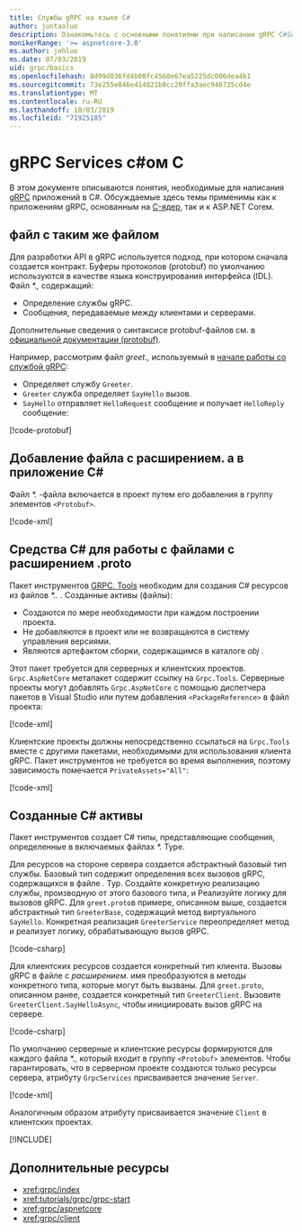```yaml
---
title: Службы gRPC на языке C#
author: juntaoluo
description: Ознакомьтесь с основными понятиями при написании gRPC C#Services с помощью.
monikerRange: '>= aspnetcore-3.0'
ms.author: johluo
ms.date: 07/03/2019
uid: grpc/basics
ms.openlocfilehash: 8d99d036fd4b00fc4568e67ea5225dc006dea4b1
ms.sourcegitcommit: 73e255e846e414821b8cc20ffa3aec946735cd4e
ms.translationtype: MT
ms.contentlocale: ru-RU
ms.lasthandoff: 10/03/2019
ms.locfileid: "71925185"
---
```

# <a name="grpc-services-with-c"></a>gRPC Services с\#ом C

В этом документе описываются понятия, необходимые для написания [gRPC](https://grpc.io/docs/guides/) приложений в C#. Обсуждаемые здесь темы применимы как к приложениям gRPC, основанным на [C-ядер](https://grpc.io/blog/grpc-stacks), так и к ASP.NET Coreм.

## <a name="proto-file"></a>файл с таким же файлом

Для разработки API в gRPC используется подход, при котором сначала создается контракт. Буферы протоколов (protobuf) по умолчанию используются в качестве языка конструирования интерфейса (IDL). Файл *\*.,* содержащий:

* Определение службы gRPC.
* Сообщения, передаваемые между клиентами и серверами.

Дополнительные сведения о синтаксисе protobuf-файлов см. в [официальной документации (protobuf)](https://developers.google.com/protocol-buffers/docs/proto3).

Например, рассмотрим файл *greet.,* используемый в [начале работы со службой gRPC](xref:tutorials/grpc/grpc-start):

* Определяет службу `Greeter`.
* `Greeter` служба определяет `SayHello` вызов.
* `SayHello` отправляет `HelloRequest` сообщение и получает `HelloReply` сообщение:

[!code-protobuf[](~/tutorials/grpc/grpc-start/sample/GrpcGreeter/Protos/greet.proto)]

## <a name="add-a-proto-file-to-a-c-app"></a>Добавление файла с расширением. a в приложение C\#

Файл *\*.* -файла включается в проект путем его добавления в группу элементов `<Protobuf>`.

[!code-xml[](~/tutorials/grpc/grpc-start/sample/GrpcGreeter/GrpcGreeter.csproj?highlight=2&range=7-9)]

## <a name="c-tooling-support-for-proto-files"></a>Средства C# для работы с файлами с расширением .proto

Пакет инструментов [GRPC. Tools](https://www.nuget.org/packages/Grpc.Tools/) необходим для создания C# ресурсов из файлов *\*..* . Созданные активы (файлы):

* Создаются по мере необходимости при каждом построении проекта.
* Не добавляются в проект или не возвращаются в систему управления версиями.
* Являются артефактом сборки, содержащимся в каталоге *obj* .

Этот пакет требуется для серверных и клиентских проектов. `Grpc.AspNetCore` метапакет содержит ссылку на `Grpc.Tools`. Серверные проекты могут добавлять `Grpc.AspNetCore` с помощью диспетчера пакетов в Visual Studio или путем добавления `<PackageReference>` в файл проекта:

[!code-xml[](~/tutorials/grpc/grpc-start/sample/GrpcGreeter/GrpcGreeter.csproj?highlight=1&range=12)]

Клиентские проекты должны непосредственно ссылаться на `Grpc.Tools` вместе с другими пакетами, необходимыми для использования клиента gRPC. Пакет инструментов не требуется во время выполнения, поэтому зависимость помечается `PrivateAssets="All"`:

[!code-xml[](~/tutorials/grpc/grpc-start/sample/GrpcGreeterClient/GrpcGreeterClient.csproj?highlight=3&range=9-11)]

## <a name="generated-c-assets"></a>Созданные C# активы

Пакет инструментов создает C# типы, представляющие сообщения, определенные в включаемых файлах *\*.* Type.

Для ресурсов на стороне сервера создается абстрактный базовый тип службы. Базовый тип содержит определения всех вызовов gRPC, содержащихся в файле *.* Typ. Создайте конкретную реализацию службы, производную от этого базового типа, и Реализуйте логику для вызовов gRPC. Для `greet.proto`в примере, описанном выше, создается абстрактный тип `GreeterBase`, содержащий метод виртуального `SayHello`. Конкретная реализация `GreeterService` переопределяет метод и реализует логику, обрабатывающую вызов gRPC.

[!code-csharp[](~/tutorials/grpc/grpc-start/sample/GrpcGreeter/Services/GreeterService.cs?name=snippet)]

Для клиентских ресурсов создается конкретный тип клиента. Вызовы gRPC в файле с *расширением.* имя преобразуются в методы конкретного типа, которые могут быть вызваны. Для `greet.proto`, описанном ранее, создается конкретный тип `GreeterClient`. Вызовите `GreeterClient.SayHelloAsync`, чтобы инициировать вызов gRPC на сервере.

[!code-csharp[](~/tutorials/grpc/grpc-start/sample/GrpcGreeterClient/Program.cs?name=snippet)]

По умолчанию серверные и клиентские ресурсы формируются для каждого файла *\*.,* который входит в группу `<Protobuf>` элементов. Чтобы гарантировать, что в серверном проекте создаются только ресурсы сервера, атрибуту `GrpcServices` присваивается значение `Server`.

[!code-xml[](~/tutorials/grpc/grpc-start/sample/GrpcGreeter/GrpcGreeter.csproj?highlight=2&range=7-9)]

Аналогичным образом атрибуту присваивается значение `Client` в клиентских проектах.

[!INCLUDE[](~/includes/gRPCazure.md)]

## <a name="additional-resources"></a>Дополнительные ресурсы

* <xref:grpc/index>
* <xref:tutorials/grpc/grpc-start>
* <xref:grpc/aspnetcore>
* <xref:grpc/client>
